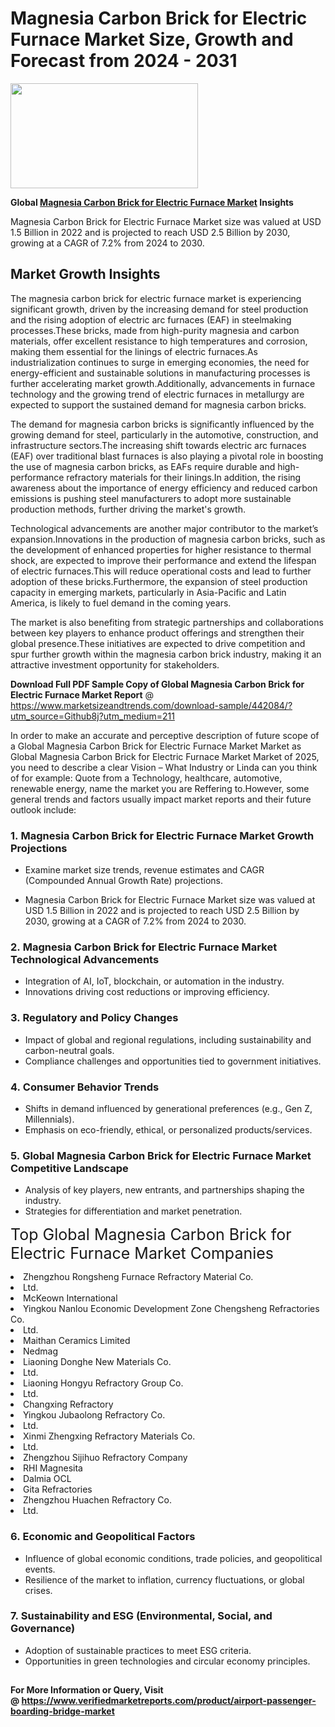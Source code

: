 <H1>Magnesia Carbon Brick for Electric Furnace Market Size, Growth and Forecast from 2024 - 2031</H1><img class="aligncenter size-medium wp-image-584254" src="https://thirdeyenews.in/wp-content/uploads/2024/09/Global-Market-Research-300x168.jpeg" alt="" width="300" height="168" /><p><strong>Global&nbsp;<a href="https://www.marketsizeandtrends.com/download-sample/442084/?utm_source=Github8j?utm_medium=211">Magnesia Carbon Brick for Electric Furnace Market</a> Insights</strong></p><p>Magnesia Carbon Brick for Electric Furnace Market size was valued at USD 1.5 Billion in 2022 and is projected to reach USD 2.5 Billion by 2030, growing at a CAGR of 7.2% from 2024 to 2030.</p><p><h2>Market Growth Insights</h2> <p>The magnesia carbon brick for electric furnace market is experiencing significant growth, driven by the increasing demand for steel production and the rising adoption of electric arc furnaces (EAF) in steelmaking processes.These bricks, made from high-purity magnesia and carbon materials, offer excellent resistance to high temperatures and corrosion, making them essential for the linings of electric furnaces.As industrialization continues to surge in emerging economies, the need for energy-efficient and sustainable solutions in manufacturing processes is further accelerating market growth.Additionally, advancements in furnace technology and the growing trend of electric furnaces in metallurgy are expected to support the sustained demand for magnesia carbon bricks.</p> <p>The demand for magnesia carbon bricks is significantly influenced by the growing demand for steel, particularly in the automotive, construction, and infrastructure sectors.The increasing shift towards electric arc furnaces (EAF) over traditional blast furnaces is also playing a pivotal role in boosting the use of magnesia carbon bricks, as EAFs require durable and high-performance refractory materials for their linings.In addition, the rising awareness about the importance of energy efficiency and reduced carbon emissions is pushing steel manufacturers to adopt more sustainable production methods, further driving the market's growth.</p> <p>Technological advancements are another major contributor to the market’s expansion.Innovations in the production of magnesia carbon bricks, such as the development of enhanced properties for higher resistance to thermal shock, are expected to improve their performance and extend the lifespan of electric furnaces.This will reduce operational costs and lead to further adoption of these bricks.Furthermore, the expansion of steel production capacity in emerging markets, particularly in Asia-Pacific and Latin America, is likely to fuel demand in the coming years.</p> <p>The market is also benefiting from strategic partnerships and collaborations between key players to enhance product offerings and strengthen their global presence.These initiatives are expected to drive competition and spur further growth within the magnesia carbon brick industry, making it an attractive investment opportunity for stakeholders.</p> <p><span class=""><strong>Download Full PDF Sample Copy of Global Magnesia Carbon Brick for Electric Furnace Market Report</strong> @ <a href="https://www.marketsizeandtrends.com/download-sample/442084/?utm_source=Github8j?utm_medium=211" target="_blank">https://www.marketsizeandtrends.com/download-sample/442084/?utm_source=Github8j?utm_medium=211</a></span></p><p>In order to make an accurate and perceptive description of future scope of a Global&nbsp;Magnesia Carbon Brick for Electric Furnace Market Market as Global&nbsp;Magnesia Carbon Brick for Electric Furnace Market Market of 2025, you need to describe a clear Vision &ndash; What Industry or Linda can you think of for example: Quote from a Technology, healthcare, automotive, renewable energy, name the market you are Reffering to.However, some general trends and factors usually impact market reports and their future outlook include:</p><h3>1.&nbsp;<strong>Magnesia Carbon Brick for Electric Furnace Market Growth Projections</strong></h3><ul><li>Examine market size trends, revenue estimates and CAGR (Compounded Annual Growth Rate) projections.</li><li><p>Magnesia Carbon Brick for Electric Furnace Market size was valued at USD 1.5 Billion in 2022 and is projected to reach USD 2.5 Billion by 2030, growing at a CAGR of 7.2% from 2024 to 2030.</p></li></ul><h3>2.&nbsp;<strong>Magnesia Carbon Brick for Electric Furnace Market Technological Advancements</strong></h3><ul><li>Integration of AI, IoT, blockchain, or automation in the industry.</li><li>Innovations driving cost reductions or improving efficiency.</li></ul><h3>3.&nbsp;<strong>Regulatory and Policy Changes</strong></h3><ul><li>Impact of global and regional regulations, including sustainability and carbon-neutral goals.</li><li>Compliance challenges and opportunities tied to government initiatives.</li></ul><h3>4.&nbsp;<strong>Consumer Behavior Trends</strong></h3><ul><li>Shifts in demand influenced by generational preferences (e.g., Gen Z, Millennials).</li><li>Emphasis on eco-friendly, ethical, or personalized products/services.</li></ul><h3>5.&nbsp;<strong>Global Magnesia Carbon Brick for Electric Furnace Market Competitive Landscape</strong></h3><ul><li>Analysis of key players, new entrants, and partnerships shaping the industry.</li><li>Strategies for differentiation and market penetration.</li></ul><p data-pm-slice="1 1 []"><span style="color: inherit; font-family: inherit; font-size: 25px;">Top Global Magnesia Carbon Brick for Electric Furnace Market Companies</span></p><div class="" data-test-id=""><p><li>Zhengzhou Rongsheng Furnace Refractory Material Co.</li><li> Ltd.</li><li> McKeown International</li><li> Yingkou Nanlou Economic Development Zone Chengsheng Refractories Co.</li><li> Ltd.</li><li> Maithan Ceramics Limited</li><li> Nedmag</li><li> Liaoning Donghe New Materials Co.</li><li> Ltd.</li><li> Liaoning Hongyu Refractory Group Co.</li><li> Ltd.</li><li> Changxing Refractory</li><li> Yingkou Jubaolong Refractory Co.</li><li> Ltd.</li><li> Xinmi Zhengxing Refractory Materials Co.</li><li>Ltd.</li><li> Zhengzhou Sijihuo Refractory Company</li><li> RHI Magnesita</li><li> Dalmia OCL</li><li> Gita Refractories</li><li> Zhengzhou Huachen Refractory Co.</li><li> Ltd.</li></p></div><h3>6.&nbsp;<strong>Economic and Geopolitical Factors</strong></h3><ul><li>Influence of global economic conditions, trade policies, and geopolitical events.</li><li>Resilience of the market to inflation, currency fluctuations, or global crises.</li></ul><h3>7.&nbsp;<strong>Sustainability and ESG (Environmental, Social, and Governance)</strong></h3><ul><li>Adoption of sustainable practices to meet ESG criteria.</li><li>Opportunities in green technologies and circular economy principles.</li></ul><h2><strong style="font-size: 14px;">For More Information or Query, Visit @&nbsp;</strong><a style="background-color: #ffffff; font-size: 14px;" href="https://www.marketsizeandtrends.com/report/magnesia-carbon-brick-for-electric-furnace-market/" target="_blank">https://www.verifiedmarketreports.com/product/airport-passenger-boarding-bridge-market</a></h2>